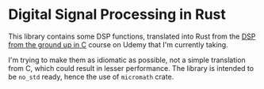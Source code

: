 # Digital Signal Processing in Rust

This library contains some DSP functions, translated into Rust from the [DSP from the ground up in C](https://www.udemy.com/course/digital-signal-processing-dsp-from-ground-uptm-in-c/) course on Udemy that I'm currently taking.

I'm trying to make them as idiomatic as possible, not a simple translation from C, which could result in lesser performance. The library is intended to be `no_std` ready, hence the use of `micromath` crate.
